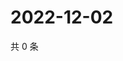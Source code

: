 # 2022-12-02

共 0 条

<!-- BEGIN WEIBO -->
<!-- 最后更新时间 Fri Dec 02 2022 01:14:05 GMT+0800 (China Standard Time) -->

<!-- END WEIBO -->
